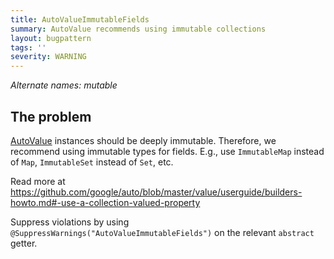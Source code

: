 ```yaml
---
title: AutoValueImmutableFields
summary: AutoValue recommends using immutable collections
layout: bugpattern
tags: ''
severity: WARNING
---
```


<!--
*** AUTO-GENERATED, DO NOT MODIFY ***
To make changes, edit the @BugPattern annotation or the explanation in docs/bugpattern.
-->


_Alternate names: mutable_

## The problem
[AutoValue](https://github.com/google/auto/tree/master/value) instances should
be deeply immutable. Therefore, we recommend using immutable types for fields.
E.g., use `ImmutableMap` instead of `Map`, `ImmutableSet` instead of `Set`, etc.

Read more at
https://github.com/google/auto/blob/master/value/userguide/builders-howto.md#-use-a-collection-valued-property

Suppress violations by using `@SuppressWarnings("AutoValueImmutableFields")` on
the relevant `abstract` getter.


